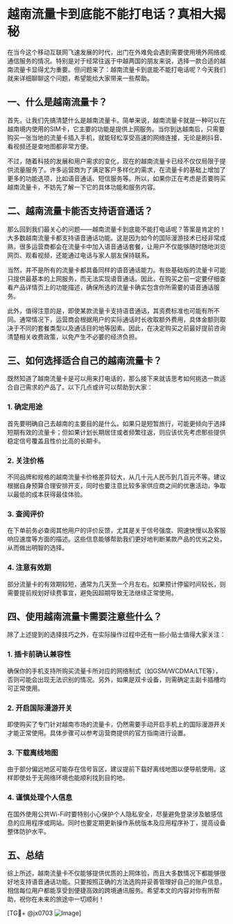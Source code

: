 # 越南流量卡到底能不能打电话？真相大揭秘

在当今这个移动互联网飞速发展的时代，出门在外难免会遇到需要使用境外网络或通信服务的情况。特别是对于经常往返于中越两国的朋友来说，选择一款合适的越南流量卡显得尤为重要。但问题来了：越南流量卡到底能不能打电话呢？今天我们就来详细聊聊这个问题，希望能给大家带来一些帮助。

## 一、什么是越南流量卡？

首先，让我们先搞清楚什么是越南流量卡。简单来说，越南流量卡就是一种可以在越南境内使用的SIM卡，它主要的功能是提供上网服务。当你到达越南后，只需要购买一张当地的流量卡插入手机，就能轻松享受高速的网络连接，无论是刷抖音、看视频还是查地图都非常方便。

不过，随着科技的发展和用户需求的变化，现在的越南流量卡已经不仅仅局限于提供流量服务了。许多运营商为了满足客户多样化的需求，在流量卡的基础上增加了更多的功能选项，比如语音通话、短信服务等。所以，如果你正在考虑是否要购买越南流量卡，不妨先了解一下它的具体功能和服务内容。

## 二、越南流量卡能否支持语音通话？

那么回到我们最关心的问题——越南流量卡到底能不能打电话呢？答案是肯定的！大多数越南流量卡都支持语音通话功能。这是因为如今的国际漫游技术已经非常成熟，很多运营商都会在流量卡中加入语音通话套餐，让用户不仅能够随时随地浏览网页、观看视频，还能通过电话与家人朋友保持联系。

当然，并不是所有的流量卡都具备同样的语音通话能力。有些基础版的流量卡可能只提供最基本的上网服务，而无法实现语音通话。因此，在购买之前一定要仔细查看产品详情页上的功能描述，确保所选的流量卡确实包含你所需要的语音通话服务。

此外，值得注意的是，即使某款流量卡支持语音通话，其资费标准也可能有所不同。通常情况下，运营商会根据用户的实际通话时长收取额外费用，具体金额则取决于不同的套餐类型以及通话目的地等因素。因此，在决定购买之前最好提前咨询清楚相关收费政策，以免产生不必要的经济负担。

## 三、如何选择适合自己的越南流量卡？

既然知道了越南流量卡是可以用来打电话的，那么接下来就该思考如何挑选一款适合自己需求的产品了。以下几点或许可以帮助到大家：

### 1. 确定用途
首先要明确自己去越南的主要目的是什么。如果只是短暂旅行，可能更倾向于选择短期有效的流量卡；但如果计划长期居住或者频繁往返，则应该优先考虑那些提供稳定信号覆盖且性价比高的长期卡。

### 2. 关注价格
不同品牌和规格的越南流量卡价格差异较大，从几十元人民币到几百元不等。建议根据自身预算合理安排开支，同时也要注意比较多家供应商之间的优惠活动，争取以最低的成本获得最佳体验。

### 3. 查阅评价
在下单前务必查阅其他用户的评价反馈，尤其是关于信号强度、网速快慢以及客服响应速度等方面的描述。这些信息能够帮助我们更好地判断某款产品的优劣之处，从而做出明智的选择。

### 4. 注意有效期
部分流量卡的有效期较短，通常为几天至一个月左右。如果预计停留时间较长，则需要提前规划好续费事宜，避免因超期导致无法继续正常使用。

## 四、使用越南流量卡需要注意些什么？

除了上述提到的选择技巧之外，在实际操作过程中还有一些小贴士值得大家关注：

### 1. 插卡前确认兼容性
确保你的手机支持所购买流量卡所对应的网络制式（如GSM/WCDMA/LTE等），否则可能会出现无法识别的情况。另外，如果是双卡设备，则需确定主副卡插槽均可正常使用。

### 2. 开启国际漫游开关
即使购买了专门针对越南市场的流量卡，仍然需要手动开启手机上的国际漫游开关才能正常使用。具体步骤可以参考运营商提供的官方指南进行设置。

### 3. 下载离线地图
由于部分偏远地区可能存在信号盲区，建议提前下载好离线地图以便导航使用。这样即使处于无网络环境也能顺利找到目的地。

### 4. 谨慎处理个人信息
在国外使用公共Wi-Fi时要特别小心保护个人隐私安全，尽量避免登录涉及敏感信息的应用程序或网站。同时也要定期更新操作系统版本及应用程序补丁，提高设备整体防护水平。

## 五、总结

综上所述，越南流量卡不仅能够提供优质的上网体验，而且大多数情况下都能够很好地支持语音通话功能。只要按照正确的方法选购并妥善管理好自己的账户信息，相信每位用户都能享受到便捷高效的跨境通讯服务。希望本文的内容对你有所帮助，祝你在未来的旅途中一切顺利！

[TG💪+ @jx0703 ![Image](https://github.com/user-attachments/assets/dbca1d08-cadb-493c-b0ec-ad6f7a83f270)]
